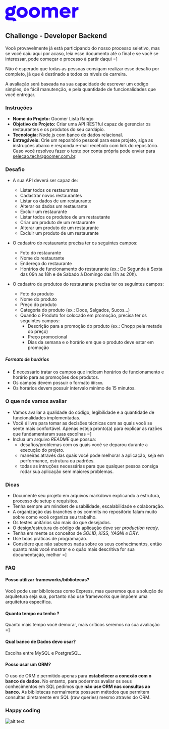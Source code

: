 ![alt text](https://github.com/goomerdev/job-dev-backend-interview/raw/master/media/logo-azul.png "Goomer")

## Challenge - Developer Backend

Você provavelmente já está participando do nosso processo seletivo, mas se você caiu aqui por acaso, leia esse documento até o final e se você se interessar, pode começar o processo à partir daqui =]

Não é esperado que todas as pessoas consigam realizar esse desafio por completo, já que é destinado a todos os níveis de carreira.

A avaliação será baseada na sua capacidade de escrever um código simples, de fácil manutenção, e pela quantidade de funcionalidades que você entregar.

### Instruções

- **Nome do Projeto:** Goomer Lista Rango
- **Objetivo do Projeto:** Criar uma API RESTful capaz de gerenciar os restaurantes e os produtos do seu cardápio.
- **Tecnologia:** Node.js com banco de dados relacional.
- **Entregáveis:** Crie um repositório pessoal para esse projeto, siga as instruções abaixo e responda e-mail recebido com link do repositório. Caso você resolveu fazer o teste por conta própria pode enviar para selecao.tech@goomer.com.br.

### Desafio

- A sua API deverá ser capaz de:
    - Listar todos os restaurantes
    - Cadastrar novos restaurantes
    - Listar os dados de um restaurante
    - Alterar os dados um restaurante
    - Excluir um restaurante
    - Listar todos os produtos de um restautante
    - Criar um produto de um restaurante
    - Alterar um produto de um restaurante
    - Excluir um produto de um restaurante

- O cadastro do restaurante precisa ter os seguintes campos:
    - Foto do restaurante
    - Nome do restaurante
    - Endereço do restaurante
    - Horários de funcionamento do restaurante (ex.: De Segunda à Sexta das 09h as 18h e de Sabado à Domingo das 11h as 20h).
    
- O cadastro de produtos do restaurante precisa ter os seguintes campos:
    - Foto do produto
    - Nome do produto
    - Preço do produto
    - Categoria do produto (ex.: Doce, Salgados, Sucos...)
    - Quando o Produto for colocado em promoção, precisa ter os seguintes campos:
        - Descrição para a promoção do produto (ex.: Chopp pela metade do preço)
        - Preço promocional
        - Dias da semana e o horário em que o produto deve estar em promoção

##### Formato de horários
- É necessário tratar os campos que indicam horários de funcionamento e horário para as promoções dos produtos. 
- Os campos devem possuir o formato `HH:mm`. 
- Os horários devem possuir intervalo mínimo de 15 minutos.

### O que nós vamos avaliar

- Vamos avaliar a qualidade do código, legibilidade e a quantidade de funcionalidades implementadas.
- Você é livre para tomar as decisões técnicas com as quais você se sente mais confortável. Apenas esteja pronto(a) para explicar as razões que fundamentaram suas escolhas =]
- Inclua um arquivo *README* que possua:
  - desafios/problemas com os quais você se deparou durante a execução do projeto.
  - maneiras através das quais você pode melhorar a aplicação, seja em performance, estrutura ou padrões. 
  - todas as intruções necessárias para que qualquer pessoa consiga rodar sua aplicação sem maiores problemas.

### Dicas

- Documente seu projeto em arquivos markdown explicando a estrutura, processo de setup e requisitos.
- Tenha sempre um mindset de usabilidade, escalabilidade e colaboração.
- A organização das branches e os commits no repositório falam muito sobre como você organiza seu trabalho.
- Os testes unitários são mais do que desejados.
- O design/estrutura do código da aplicação deve ser *production ready*.
- Tenha em mente os conceitos de *SOLID, KISS, YAGNI e DRY*.
- Use boas práticas de programação.
- Considere que não sabemos nada sobre os seus conhecimentos, então quanto mais você mostrar e o quão mais descritiva for sua documentação, melhor =]

### FAQ

#### Posso utilizar frameworks/bibliotecas?

Você pode usar bibliotecas como Express, mas queremos que a solução de arquitetura seja sua, portanto não use frameworks que impõem uma arquitetura específica.

#### Quanto tempo eu tenho ?

Quanto mais tempo você demorar, mais críticos seremos na sua avaliação =]

#### Qual banco de Dados devo usar?

Escolha entre MySQL e PostgreSQL. 

#### Posso usar um ORM?

O uso de ORM é permitido apenas para **estabelecer a conexão com o banco de dados.** No entanto, para podermos avaliar os seus conhecimentos em SQL pedimos que **não use ORM nas consultas ao banco.** As bibliotecas normalmente possuem métodos que permitem consultas diretamente em SQL (raw queries) mesmo através do ORM.


### Happy coding 

![alt text](https://github.com/goomerdev/job-dev-backend-interview/raw/master/media/may-the-force-be-with-you.jpg "Happy Coding!!!")
